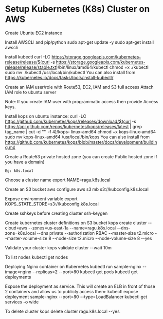 # Setup Kubernetes (K8s) Cluster on AWS
Create Ubuntu EC2 instance

Install AWSCLI and pip/python
	sudo apt-get update -y
	sudo apt-get install awscli
   
Install kubectl
   curl -LO https://storage.googleapis.com/kubernetes-release/release/$(curl -s https://storage.googleapis.com/kubernetes-release/release/stable.txt)/bin/linux/amd64/kubectl
   chmod +x ./kubectl
   sudo mv ./kubectl /usr/local/bin/kubectl
You can also install from https://kubernetes.io/docs/tasks/tools/install-kubectl/

Create an IAM user/role with Route53, EC2, IAM and S3 full access
 	Attach IAM role to ubuntu server

Note: If you create IAM user with programmatic access then provide Access keys.

Install kops on ubuntu instance:
 	curl -LO https://github.com/kubernetes/kops/releases/download/$(curl -s https://api.github.com/repos/kubernetes/kops/releases/latest | grep tag_name | cut -d '"' -f 4)/kops- linux-amd64
 	chmod +x kops-linux-amd64
 	sudo mv kops-linux-amd64 /usr/local/bin/kops
You can also install from https://github.com/kubernetes/kops/blob/master/docs/development/building.md

Create a Route53 private hosted zone (you can create Public hosted zone if you have a domain)

	Eg: k8s.local 

Choose a cluster name
 	export NAME=ragu.k8s.local

Create an S3 bucket
 	aws configure
 	aws s3 mb s3://kubconfig.k8s.local
	
Expose environment variable
 	export KOPS_STATE_STORE=s3://kubconfig.k8s.local
	
Create sshkeys before creating cluster
 	ssh-keygen
	
Create kubernetes cluster definitions on S3 bucket
	kops create cluster --cloud=aws --zones=us-east-1a --name=ragu.k8s.local --dns-zone=k8s.local --dns private --authorization RBAC --master-size t2.micro --master-volume-size 8 --node-size t2.micro --node-volume-size 8 --yes

Validate your cluster
 	kops validate cluster --wait 10m
	
To list nodes
  	kubectl get nodes 
	
Deploying Nginx container on Kubernetes
	kubectl run sample-nginx --image=nginx --replicas=2 --port=80
   kubectl get pods
   kubectl get deployments
 
Expose the deployment as service. This will create an ELB in front of those 2 containers and allow us to publicly access them:
	kubectl expose deployment sample-nginx --port=80 --type=LoadBalancer
 	kubectl get services -o wide
 
To delete cluster
	kops delete cluster ragu.k8s.local --yes

